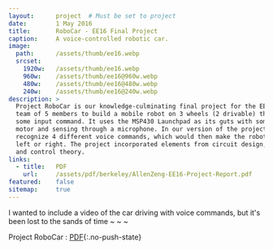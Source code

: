 ```yaml
---
layout:      project  # Must be set to project
date:        1 May 2016
title:       RoboCar - EE16 Final Project
caption:     A voice-controlled robotic car.
image:
  path:      /assets/thumb/ee16.webp
  srcset:
    1920w:   /assets/thumb/ee16.webp
    960w:    /assets/thumb/ee16@960w.webp
    480w:    /assets/thumb/ee16@480w.webp
    240w:    /assets/thumb/ee16@240w.webp
description: >
  Project RoboCar is our knowledge-culminating final project for the EE16 series. The project tasked a
  team of 5 members to build a mobile robot on 3 wheels (2 drivable) that moved around according to
  some input command. It uses the MSP430 Launchpad as its guts with some circuitry for driving the
  motor and sensing through a microphone. In our version of the project, the microphone was used to
  recognize 4 different voice commands, which would then make the robot move forward (fast or slow),
  left or right. The project incorporated elements from circuit design, signal processing, classification,
  and control theory.
links:
  - title:   PDF
    url:     /assets/pdf/berkeley/AllenZeng-EE16-Project-Report.pdf
featured:    false
sitemap:     true
---
```


I wanted to include a video of the car driving with voice commands, but it's been lost to the sands of time ~ ~ ~

Project RoboCar
: [PDF](/assets/pdf/berkeley/AllenZeng-EE16-Project-Report.pdf){:.no-push-state}

<object data="/assets/pdf/berkeley/AllenZeng-EE16-Project-Report.pdf" width="100%" height="1000" type="application/pdf"></object>
